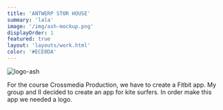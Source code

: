 ```yaml
---
title: 'ANTWERP STOR HOUSE'
summary: 'lala'
image: '/img/ash-mockup.png'
displayOrder: 1
featured: true
layout: 'layouts/work.html'
color: '#ECE0DA'
---
```


![logo-ash](/img/logo/ash.png)

For the course Crossmedia Production, we have to create a Fitbit app. My group and II decided to create an app for kite surfers. In order make this app we needed a logo.
